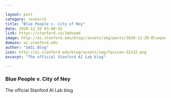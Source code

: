 ```yaml
---

layout: post
category: research
title: "Blue People v. City of Ney"
date: 2020-12-26 03:40:43
link: https://stanford.io/3aHssmd
image: http://ai.stanford.edu/blog//assets/img/posts/2020-12-20-Bluepeoplevs-Neycity/image8.jpg
domain: ai.stanford.edu
author: "SAIL Blog"
icon: http://ai.stanford.edu/blog/assets/img/favicon-32x32.png
excerpt: "The official Stanford AI Lab blog"

---
```


### Blue People v. City of Ney

The official Stanford AI Lab blog
